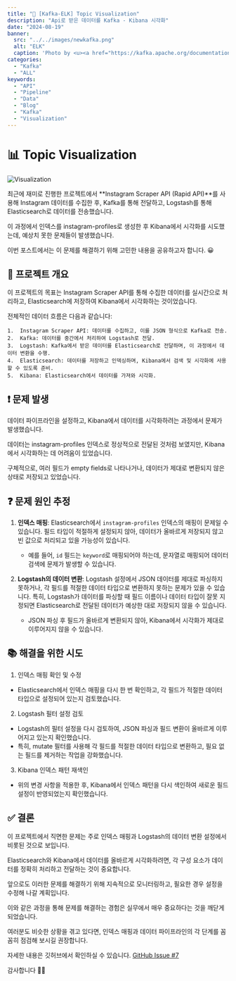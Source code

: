 ```yaml
---
title: "🚀 [Kafka-ELK] Topic Visualization"
description: "Api로 받은 데이터를 Kafka - Kibana 시각화"
date: "2024-08-19"
banner:
  src: "../../images/newkafka.png"
  alt: "ELK"
  caption: 'Photo by <u><a href="https://kafka.apache.org/documentation">kafka-docs</a></u>'
categories:
  - "Kafka"
  - "ALL"
keywords:
  - "API"
  - "Pipeline"
  - "Data"
  - "Blog"
  - "Kafka"
  - "Visualization"
---
```


# 📊 Topic Visualization

![Visualization](/Users/jangminsoo/Desktop/github-blog/portfolio-minimal/content/images/newkafka.png)

최근에 재미로 진행한 프로젝트에서 **Instagram Scraper API (Rapid API)**를 사용해 Instagram 데이터를 수집한 후, Kafka를 통해 전달하고, Logstash를 통해 Elasticsearch로 데이터를 전송했습니다.

이 과정에서 인덱스를 instagram-profiles로 생성한 후 Kibana에서 시각화를 시도했는데, 예상치 못한 문제들이 발생했습니다.

이번 포스트에서는 이 문제를 해결하기 위해 고민한 내용을 공유하고자 합니다. 😀

## 🌟 프로젝트 개요

이 프로젝트의 목표는 Instagram Scraper API를 통해 수집한 데이터를 실시간으로 처리하고, Elasticsearch에 저장하여 Kibana에서 시각화하는 것이었습니다. 

전체적인 데이터 흐름은 다음과 같습니다:

	1.	Instagram Scraper API: 데이터를 수집하고, 이를 JSON 형식으로 Kafka로 전송.
	2.	Kafka: 데이터를 중간에서 처리하여 Logstash로 전달.
	3.	Logstash: Kafka에서 받은 데이터를 Elasticsearch로 전달하며, 이 과정에서 데이터 변환을 수행.
	4.	Elasticsearch: 데이터를 저장하고 인덱싱하며, Kibana에서 검색 및 시각화에 사용할 수 있도록 준비.
	5.	Kibana: Elasticsearch에서 데이터를 가져와 시각화.

## ❗️ 문제 발생

데이터 파이프라인을 설정하고, Kibana에서 데이터를 시각화하려는 과정에서 문제가 발생했습니다. 

데이터는 instagram-profiles 인덱스로 정상적으로 전달된 것처럼 보였지만, Kibana에서 시각화하는 데 어려움이 있었습니다. 

구체적으로, 여러 필드가 empty fields로 나타나거나, 데이터가 제대로 변환되지 않은 상태로 저장되고 있었습니다.

## ❓ 문제 원인 추정

1. **인덱스 매핑**: Elasticsearch에서 `instagram-profiles` 인덱스의 매핑이 문제일 수 있습니다. 필드 타입이 적절하게 설정되지 않아, 데이터가 올바르게 저장되지 않고 빈 값으로 처리되고 있을 가능성이 있습니다.
   - 예를 들어, `id` 필드는 `keyword`로 매핑되어야 하는데, 문자열로 매핑되어 데이터 검색에 문제가 발생할 수 있습니다.
   
2. **Logstash의 데이터 변환**: Logstash 설정에서 JSON 데이터를 제대로 파싱하지 못하거나, 각 필드를 적절한 데이터 타입으로 변환하지 못하는 문제가 있을 수 있습니다. 특히, Logstash가 데이터를 파싱할 때 필드 이름이나 데이터 타입이 잘못 지정되면 Elasticsearch로 전달된 데이터가 예상한 대로 저장되지 않을 수 있습니다.
   - JSON 파싱 후 필드가 올바르게 변환되지 않아, Kibana에서 시각화가 제대로 이루어지지 않을 수 있습니다.

## 📚 해결을 위한 시도

1. 인덱스 매핑 확인 및 수정

- Elasticsearch에서 인덱스 매핑을 다시 한 번 확인하고, 각 필드가 적절한 데이터 타입으로 설정되어 있는지 검토했습니다.

2. Logstash 필터 설정 검토

- Logstash의 필터 설정을 다시 검토하여, JSON 파싱과 필드 변환이 올바르게 이루어지고 있는지 확인했습니다. 
- 특히, mutate 필터를 사용해 각 필드를 적절한 데이터 타입으로 변환하고, 필요 없는 필드를 제거하는 작업을 강화했습니다.

3. Kibana 인덱스 패턴 재색인

- 위의 변경 사항을 적용한 후, Kibana에서 인덱스 패턴을 다시 색인하여 새로운 필드 설정이 반영되었는지 확인했습니다.


## ✅ 결론

이 프로젝트에서 직면한 문제는 주로 인덱스 매핑과 Logstash의 데이터 변환 설정에서 비롯된 것으로 보입니다. 

Elasticsearch와 Kibana에서 데이터를 올바르게 시각화하려면, 각 구성 요소가 데이터를 정확히 처리하고 전달하는 것이 중요합니다. 

앞으로도 이러한 문제를 해결하기 위해 지속적으로 모니터링하고, 필요한 경우 설정을 수정해 나갈 계획입니다.

이와 같은 과정을 통해 문제를 해결하는 경험은 실무에서 매우 중요하다는 것을 깨닫게 되었습니다. 

여러분도 비슷한 상황을 겪고 있다면, 인덱스 매핑과 데이터 파이프라인의 각 단계를 꼼꼼히 점검해 보시길 권장합니다.

자세한 내용은 깃허브에서 확인하실 수 있습니다. [GitHub Issue #7](https://github.com/jms0522/Streaming-Data/issues/7)

감사합니다 🙌🏻


